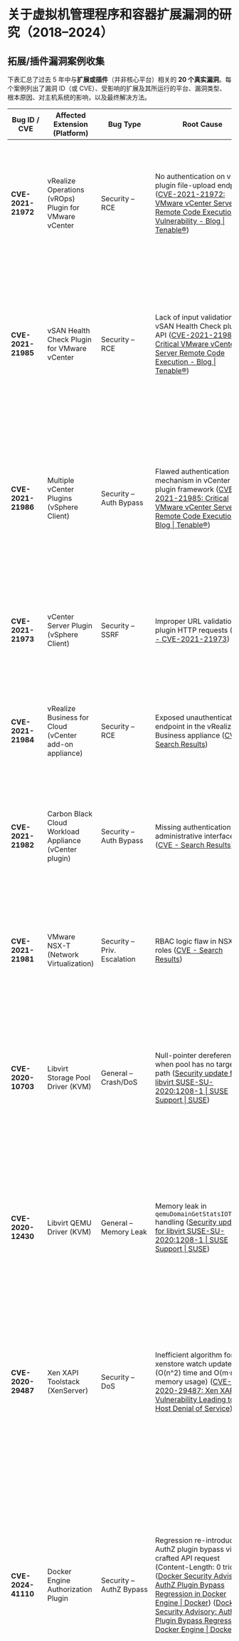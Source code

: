 # 关于虚拟机管理程序和容器扩展漏洞的研究（2018–2024）

## 拓展/插件漏洞案例收集

下表汇总了过去 5 年中与**扩展或插件**（并非核心平台）相关的 **20 个真实漏洞**。每个案例列出了漏洞 ID（或 CVE）、受影响的扩展及其所运行的平台、漏洞类型、根本原因、对主机系统的影响，以及最终解决方法。

| Bug ID / CVE                  | Affected Extension (Platform)                           | Bug Type                | Root Cause                                                      | Impact on Host System                                           | Resolution                                     |
|-------------------------------|---------------------------------------------------------|-------------------------|-----------------------------------------------------------------|-----------------------------------------------------------------|------------------------------------------------|
| **CVE-2021-21972**            | vRealize Operations (vROps) Plugin for VMware vCenter    | Security – RCE          | No authentication on vROps plugin file-upload endpoint ([CVE-2021-21972: VMware vCenter Server Remote Code Execution Vulnerability - Blog \| Tenable®](https://www.tenable.com/blog/cve-2021-21972-vmware-vcenter-server-remote-code-execution-vulnerability#:~:text=Analysis)) | Unauthenticated attacker could upload malicious files and execute code with SYSTEM/root privileges on vCenter ([CVE-2021-21972: VMware vCenter Server Remote Code Execution Vulnerability - Blog \| Tenable®](https://www.tenable.com/blog/cve-2021-21972-vmware-vcenter-server-remote-code-execution-vulnerability#:~:text=CVE,system%20of%20the%20vCenter%20Server)) | Patch provided by VMware (VMSA-2021-0002); workaround was to disable the vulnerable plugin ([CVE-2021-21972: VMware vCenter Server Remote Code Execution Vulnerability - Blog \| Tenable®](https://www.tenable.com/blog/cve-2021-21972-vmware-vcenter-server-remote-code-execution-vulnerability#:~:text=vCenter%20Plugin%2C%20the%20VMware%20advisory,the%20presence%20of%20vRealize%20Operations)). |
| **CVE-2021-21985**            | vSAN Health Check Plugin for VMware vCenter             | Security – RCE          | Lack of input validation in vSAN Health Check plugin API ([CVE-2021-21985: Critical VMware vCenter Server Remote Code Execution - Blog \| Tenable®](https://www.tenable.com/blog/cve-2021-21985-critical-vmware-vcenter-server-remote-code-execution#:~:text=CVE,making%20this%20a%20critical%20flaw)) | Network attacker (once in reach of vCenter 443) could execute arbitrary OS commands on vCenter host ([CVE-2021-21985: Critical VMware vCenter Server Remote Code Execution - Blog \| Tenable®](https://www.tenable.com/blog/cve-2021-21985-critical-vmware-vcenter-server-remote-code-execution#:~:text=To%20exploit%20this%20vulnerability%2C%20an,on%20the%20underlying%20vCenter%20host)) (full compromise of vCenter) | Patched by VMware (VMSA-2021-0010); customers urged to apply updates immediately ([CVE-2021-21985: Critical VMware vCenter Server Remote Code Execution - Blog \| Tenable®](https://www.tenable.com/blog/cve-2021-21985-critical-vmware-vcenter-server-remote-code-execution#:~:text=CVE%20Description%20CVSSv3%20CVE,ins%206.5)) ([CVE-2021-21985: Critical VMware vCenter Server Remote Code Execution - Blog \| Tenable®](https://www.tenable.com/blog/cve-2021-21985-critical-vmware-vcenter-server-remote-code-execution#:~:text=CVE,making%20this%20a%20critical%20flaw)). |
| **CVE-2021-21986**            | Multiple vCenter Plugins (vSphere Client)               | Security – Auth Bypass  | Flawed authentication mechanism in vCenter plugin framework ([CVE-2021-21985: Critical VMware vCenter Server Remote Code Execution - Blog \| Tenable®](https://www.tenable.com/blog/cve-2021-21985-critical-vmware-vcenter-server-remote-code-execution#:~:text=CVE,ins%20include)) | Attackers with network access to vCenter could invoke plugin actions without authentication ([CVE-2021-21985: Critical VMware vCenter Server Remote Code Execution - Blog \| Tenable®](https://www.tenable.com/blog/cve-2021-21985-critical-vmware-vcenter-server-remote-code-execution#:~:text=match%20at%20L572%20CVE,perform%20plugin%20functions%20without%20authentication)) (perform unauthorized operations via plugin APIs) | Patched by VMware; users advised to update. The fix corrected the auth enforcement in the affected plugins ([CVE-2021-21985: Critical VMware vCenter Server Remote Code Execution - Blog \| Tenable®](https://www.tenable.com/blog/cve-2021-21985-critical-vmware-vcenter-server-remote-code-execution#:~:text=CVE,ins%20include)). |
| **CVE-2021-21973**            | vCenter Server Plugin (vSphere Client)                  | Security – SSRF         | Improper URL validation in plugin HTTP requests ([NVD - CVE-2021-21973](https://nvd.nist.gov/vuln/detail/CVE-2021-21973#:~:text=The%20vSphere%20Client%20,2))   | Unauthenticated attacker could abuse the plugin to have vCenter perform internal HTTP requests, leading to information disclosure (SSRF) ([NVD - CVE-2021-21973](https://nvd.nist.gov/vuln/detail/CVE-2021-21973#:~:text=The%20vSphere%20Client%20,2)) | Patched by VMware (in vCenter 7.0 U1c, 6.7 U3l, 6.5 U3n) ([NVD - CVE-2021-21973](https://nvd.nist.gov/vuln/detail/CVE-2021-21973#:~:text=malicious%20actor%20with%20network%20access,2)), closing the SSRF loophole. |
| **CVE-2021-21984**            | vRealize Business for Cloud (vCenter add-on appliance)  | Security – RCE          | Exposed unauthenticated endpoint in the vRealize Business appliance ([CVE - Search Results](https://cve.mitre.org/cgi-bin/cvekey.cgi?keyword=VMware#:~:text=CVE,to%20obtain%20a%20valid%20authentication)) | Remote attacker could execute arbitrary code on the vRealize Business virtual appliance (full appliance takeover) ([CVE - Search Results](https://cve.mitre.org/cgi-bin/cvekey.cgi?keyword=VMware#:~:text=CVE,to%20obtain%20a%20valid%20authentication)) | Fixed in vRealize Business 7.6.0; update required to remove the unauthorized endpoint. |
| **CVE-2021-21982**            | Carbon Black Cloud Workload Appliance (vCenter plugin)  | Security – Auth Bypass  | Missing authentication in administrative interface API ([CVE - Search Results](https://cve.mitre.org/cgi-bin/cvekey.cgi?keyword=VMware#:~:text=Appliance.%20CVE,role)) | Network attacker could obtain a valid admin token and alter configuration on the workload security appliance ([CVE - Search Results](https://cve.mitre.org/cgi-bin/cvekey.cgi?keyword=VMware#:~:text=Appliance.%20CVE,role)) (compromising its protections) | Patch released by VMware; admins instructed to update the appliance to enforce auth on the interface. |
| **CVE-2021-21981**            | VMware NSX-T (Network Virtualization)                   | Security – Priv. Escalation | RBAC logic flaw in NSX-T roles ([CVE - Search Results](https://cve.mitre.org/cgi-bin/cvekey.cgi?keyword=VMware#:~:text=VMware%20Carbon%20Black%20Cloud%20Workload,may%20allow%20attackers%20with%20local))             | A local low-privileged NSX-T user could assign themselves higher privileges than permitted ([CVE - Search Results](https://cve.mitre.org/cgi-bin/cvekey.cgi?keyword=VMware#:~:text=able%20to%20view%20and%20alter,may%20allow%20attackers%20with%20local)), effectively gaining admin-level access | Patched by VMware in NSX-T update; role assignment checks were corrected to prevent privilege escalation. |
| **CVE-2020-10703**            | Libvirt Storage Pool Driver (KVM)                       | General – Crash/DoS     | Null-pointer dereference when pool has no target path ([Security update for libvirt SUSE-SU-2020:1208-1 \| SUSE Support \| SUSE](https://www.suse.com/support/update/announcement/2020/suse-su-20201208-1/#:~:text=%2A%20CVE,1170765)) | Malicious or misconfigured user could define a storage pool without a target, causing the libvirtd daemon to crash ([Security update for libvirt SUSE-SU-2020:1208-1 \| SUSE Support \| SUSE](https://www.suse.com/support/update/announcement/2020/suse-su-20201208-1/#:~:text=%2A%20CVE,1170765)) (denial of service in VM management) | Fixed in libvirt; update checks for valid pool parameters to avoid the crash ([Security update for libvirt SUSE-SU-2020:1208-1 \| SUSE Support \| SUSE](https://www.suse.com/support/update/announcement/2020/suse-su-20201208-1/#:~:text=%2A%20CVE,1170765)). |
| **CVE-2020-12430**            | Libvirt QEMU Driver (KVM)                               | General – Memory Leak   | Memory leak in `qemuDomainGetStatsIOThread` handling ([Security update for libvirt SUSE-SU-2020:1208-1 \| SUSE Support \| SUSE](https://www.suse.com/support/update/announcement/2020/suse-su-20201208-1/#:~:text=%2A%20CVE,1170765)) | Repeated stats queries could exhaust memory in the libvirt daemon, degrading performance or crashing the host’s VM management service ([Security update for libvirt SUSE-SU-2020:1208-1 \| SUSE Support \| SUSE](https://www.suse.com/support/update/announcement/2020/suse-su-20201208-1/#:~:text=%2A%20CVE,1170765)) | Memory leak patched in libvirt; users advised to update to the fixed version (SUSE patch SUSE-SU-2020:1208-1) ([Security update for libvirt SUSE-SU-2020:1208-1 \| SUSE Support \| SUSE](https://www.suse.com/support/update/announcement/2020/suse-su-20201208-1/#:~:text=%2A%20CVE,1170765)). |
| **CVE-2020-29487**            | Xen XAPI Toolstack (XenServer)                          | Security – DoS          | Inefficient algorithm for xenstore watch updates (O(n^2) time and O(m·n) memory usage) ([CVE-2020-29487: Xen XAPI Vulnerability Leading to Host Denial of Service](https://www.clouddefense.ai/cve/2020/CVE-2020-29487#:~:text=Vulnerability%20Description)) | A malicious guest could spam xenstore keys, causing excessive memory use in dom0 ([CVE-2020-29487: Xen XAPI Vulnerability Leading to Host Denial of Service](https://www.clouddefense.ai/cve/2020/CVE-2020-29487#:~:text=The%20vulnerability%20in%20Xen%20XAPI,of%20service%20on%20the%20host)) and ultimately hang or crash the host (denial of service) | Fixed in XAPI (Dec 2020 update) – improved update handling to break the resource exhaustion pattern ([CVE-2020-29487: Xen XAPI Vulnerability Leading to Host Denial of Service](https://www.clouddefense.ai/cve/2020/CVE-2020-29487#:~:text=Vulnerability%20Description)). Patching the host Xen installation eliminates the issue. |
| **CVE-2024-41110**            | Docker Engine Authorization Plugin                     | Security – AuthZ Bypass | Regression re-introduced AuthZ plugin bypass via crafted API request (Content-Length: 0 trick) ([Docker Security Advisory: AuthZ Plugin Bypass Regression in Docker Engine \| Docker](https://www.docker.com/blog/docker-security-advisory-docker-engine-authz-plugin/#:~:text=In%202018%2C%20a%20security%20issue,versions%2C%20resulting%20in%20a%20regression)) ([Docker Security Advisory: AuthZ Plugin Bypass Regression in Docker Engine \| Docker](https://www.docker.com/blog/docker-security-advisory-docker-engine-authz-plugin/#:~:text=using%20an%20API%20request%20with,41110)) | Users with access to the Docker API could perform actions bypassing authorization policy, potentially executing prohibited docker commands (privilege escalation on the host) ([Docker Security Advisory: AuthZ Plugin Bypass Regression in Docker Engine \| Docker](https://www.docker.com/blog/docker-security-advisory-docker-engine-authz-plugin/#:~:text=In%202018%2C%20a%20security%20issue,versions%2C%20resulting%20in%20a%20regression)) ([Docker Security Advisory: AuthZ Plugin Bypass Regression in Docker Engine \| Docker](https://www.docker.com/blog/docker-security-advisory-docker-engine-authz-plugin/#:~:text=using%20an%20API%20request%20with,41110)) | Patched in Docker v23.0.15, v26.1.5, etc. (fix re-applied) ([Docker Security Advisory: AuthZ Plugin Bypass Regression in Docker Engine \| Docker](https://www.docker.com/blog/docker-security-advisory-docker-engine-authz-plugin/#:~:text=the%20request%20incorrectly%C2%A0if%20not%20set,41110)). Upgrade Docker Engine; as interim mitigation, restrict Docker API access or avoid using vulnerable AuthZ plugins ([Docker Security Advisory: AuthZ Plugin Bypass Regression in Docker Engine \| Docker](https://www.docker.com/blog/docker-security-advisory-docker-engine-authz-plugin/#:~:text=,the%20most%20recent%20patched%20version)). |
| **CVE-2024-8695**             | Docker Desktop Extensions (GUI Plugins)                | Security – RCE          | Improper handling of extension metadata (description/changelog) ([NVD - CVE-2024-8695](https://nvd.nist.gov/vuln/detail/CVE-2024-8695#:~:text=A%20remote%20code%20execution%20,2)) | Installing a **malicious Docker Desktop extension** could trigger arbitrary code execution on the host ([NVD - CVE-2024-8695](https://nvd.nist.gov/vuln/detail/CVE-2024-8695#:~:text=A%20remote%20code%20execution%20,2)), as the extension’s crafted metadata is processed with unsafe logic (allowing injection) | Fixed in Docker Desktop 4.34.2; update sanitizes extension descriptors. Users should upgrade and only install trusted extensions ([NVD - CVE-2024-8695](https://nvd.nist.gov/vuln/detail/CVE-2024-8695#:~:text=A%20remote%20code%20execution%20,2)). |
| **CVE-2021-43979**            | OPA Gatekeeper (Kubernetes Admission Controller)       | Security – Policy Bypass (Consistency) | Concurrency issue: Gatekeeper doesn’t wait for cluster state sync before evaluating policies ([NVD - CVE-2021-43979](https://nvd.nist.gov/vuln/detail/CVE-2021-43979#:~:text=Styra%20Open%20Policy%20Agent%20,states%20are%20only%20eventually%20consistent)) | In rare cases, a race condition could let a resource slip past a Gatekeeper policy (policy not enforced due to stale data) ([NVD - CVE-2021-43979](https://nvd.nist.gov/vuln/detail/CVE-2021-43979#:~:text=Styra%20Open%20Policy%20Agent%20,the%20vendor%20disagrees%20that%20this)). This could allow unauthorized changes that should have been blocked | **Disputed** by vendor as “eventual consistency” limitation ([NVD - CVE-2021-43979](https://nvd.nist.gov/vuln/detail/CVE-2021-43979#:~:text=request%2C%20which%20might%20cause%20inconsistencies,states%20are%20only%20eventually%20consistent)), but a fix in later versions ensures Gatekeeper waits for data sync. Users advised to upgrade to Gatekeeper ≥3.8.0 (or mitigate by designing policies mindful of eventual consistency). |
| **CVE-2023-34091**            | Kyverno (Kubernetes Policy Controller)                | Security – Policy Bypass | Logic oversight: Kyverno skipped validation for resources with a deletionTimestamp set ([CVE-2023-34091: Kyverno Policy Bypass Vulnerability for Kubernetes](https://rad.security/blog/addressing-a-new-kubernetes-vulnerability-in-kyverno-cve-2023-34091#:~:text=Under%20certain%20circumstances%2C%20the%20vulnerability%2C,to%20try%20and%20improve%20performance)) | An attacker with delete rights could add a finalizer to a resource (e.g. a Service) without deleting it, then modify the resource to bypass enforced policies ([CVE-2023-34091: Kyverno Policy Bypass Vulnerability for Kubernetes](https://rad.security/blog/addressing-a-new-kubernetes-vulnerability-in-kyverno-cve-2023-34091#:~:text=resources%20to%20validate%20policy%20against%2C,to%20try%20and%20improve%20performance)) (since Kyverno treated it as already in deletion) | Fixed in Kyverno 1.10.0 with a redesign of how deletionTimestamp is handled ([CVE-2023-34091: Kyverno Policy Bypass Vulnerability for Kubernetes](https://rad.security/blog/addressing-a-new-kubernetes-vulnerability-in-kyverno-cve-2023-34091#:~:text=What%20can%20you%20do%3F)). Upgrade requires manual migration of policies due to breaking changes ([CVE-2023-34091: Kyverno Policy Bypass Vulnerability for Kubernetes](https://rad.security/blog/addressing-a-new-kubernetes-vulnerability-in-kyverno-cve-2023-34091#:~:text=What%20can%20you%20do%3F)). |
| *(no CVE)* **Kyverno Crash Bug** | Kyverno Admission Controller (when deployed via ArgoCD) | General – Logic Error   | Missing RBAC permission in Kyverno’s Helm chart (service account lacked access to query CRDs) ([\[Bug\] Kyverno controller is crashlooping · Issue #10122 · kyverno/kyverno · GitHub](https://github.com/kyverno/kyverno/issues/10122#:~:text=Error%20Message%3A%20%60User%20%5C%22system%3Aserviceaccount%3Akyverno%3Akyverno,io%20is)) | Kyverno controller continuously crash-looped (“Forbidden” errors on accessing its CRD resources) ([\[Bug\] Kyverno controller is crashlooping · Issue #10122 · kyverno/kyverno · GitHub](https://github.com/kyverno/kyverno/issues/10122#:~:text=Error%20Message%3A%20%60User%20%5C%22system%3Aserviceaccount%3Akyverno%3Akyverno,io%20is)) – resulting in no policies being enforced and destabilizing the admission workflow | Resolved by updating the deployment manifest: added the needed ClusterRole permissions for CRDs. Users needed to patch the RBAC or use the fixed chart release. |
| **CVE-2021-33505**            | Sysdig Falco (Container Security Monitor)             | Security – Detection Bypass | Time-of-check/time-of-use bug in syscall argument capture ([NVD - CVE-2021-33505](https://nvd.nist.gov/vuln/detail/CVE-2021-33505#:~:text=Description)) | A local attacker could **run a program that changes its syscall arguments at runtime**, fooling Falco into logging benign values while the malicious call executes ([NVD - CVE-2021-33505](https://nvd.nist.gov/vuln/detail/CVE-2021-33505#:~:text=A%20local%20malicious%20user%20can,0.29.1)). This lets processes evade Falco’s rule detection (stealthy malicious activity) | Fixed in Falco 0.29.1 by capturing syscall arguments more safely ([NVD - CVE-2021-33505](https://nvd.nist.gov/vuln/detail/CVE-2021-33505#:~:text=A%20local%20malicious%20user%20can,0.29.1)). Users should upgrade to ensure accurate inspection. |
| **CVE-2019-8339**             | Sysdig Falco (Container Security Monitor)             | General – Design Flaw (Alerting) | Missing indicator when Falco drops events due to resource exhaustion ([NVD - CVE-2019-8339](https://nvd.nist.gov/vuln/detail/CVE-2019-8339#:~:text=An%20issue%20was%20discovered%20in,to%20bypass%20the%20detection%20engine)) | If Falco ran out of CPU/memory or hit event limits, it could silently skip monitoring events ([NVD - CVE-2019-8339](https://nvd.nist.gov/vuln/detail/CVE-2019-8339#:~:text=An%20issue%20was%20discovered%20in,to%20bypass%20the%20detection%20engine)). An attacker could overload Falco to bypass detection without any alert (security controls fail open) | Improvement in later Falco versions: Falco now reports when it can’t keep up, or applies backpressure. Administrators should update Falco and tune its resource usage to avoid silent failures. |
| **CVE-2024-28860**            | Cilium (eBPF Container Network Plugin)                | Security – Crypto Weakness | Using identical IPsec keys across nodes led to ESP sequence number collisions ([NVD - CVE-2024-28860](https://nvd.nist.gov/vuln/detail/CVE-2024-28860#:~:text=Cilium%20is%20a%20networking%2C%20observability%2C,3)) | Allowed **chosen-plaintext, replay, and key recovery attacks** on inter-node encrypted traffic ([NVD - CVE-2024-28860](https://nvd.nist.gov/vuln/detail/CVE-2024-28860#:~:text=Cilium%20is%20a%20networking%2C%20observability%2C,3)). A man-in-the-middle could decrypt or spoof supposedly secure pod-to-pod traffic (transparent encryption was rendered ineffective) | Fixed in Cilium 1.13.13/1.14.9/1.15.3: each node now uses unique keys for IPsec tunnels ([NVD - CVE-2024-28860](https://nvd.nist.gov/vuln/detail/CVE-2024-28860#:~:text=cryptographic%20attacks%20that%20render%20the,3)). All clusters using IPsec must update to restore strong encryption. |
| **CVE-2023-30851**            | Cilium (K8s Network Policy Engine)                    | Security – Policy Bypass | Logic bug when merging HTTP network policies with mixed scopes ([Cilium CVEs and Security Vulnerabilities - OpenCVE](https://www.opencve.io/cve?vendor=cilium#:~:text=CVE,09%206.1%20Medium)) | In configs with multiple `toEndpoints` rules and an allow-all rule, Cilium would append a wildcard rule too broadly ([Cilium CVEs and Security Vulnerabilities - OpenCVE](https://www.opencve.io/cve?vendor=cilium#:~:text=CVE,09%206.1%20Medium)). This caused some HTTP traffic to bypass intended policy restrictions (traffic allowed when it should be denied) | Patched in Cilium 1.11.16, 1.12.9, 1.13.2 ([Cilium CVEs and Security Vulnerabilities - OpenCVE](https://www.opencve.io/cve?vendor=cilium#:~:text=CVE,09%206.1%20Medium)). Users should upgrade to ensure HTTP policies are correctly enforced. No easy workaround besides removing the problematic policy combination. |
| **CVE-2023-29002**            | Cilium (eBPF Networking – Debug Mode)                 | Security – Info Leak     | Sensitive data logged in debug mode (`cilium-secrets` contents) ([Cilium CVEs and Security Vulnerabilities - OpenCVE](https://www.opencve.io/cve?vendor=cilium#:~:text=Cilium%20is%20a%20networking%2C%20observability%2C,Users%20unable%20to%20upgrade%20should)) | If Cilium was run in debug mode, it would log secrets (TLS private keys for Ingress, etc.) from the `cilium-secrets` namespace ([Cilium CVEs and Security Vulnerabilities - OpenCVE](https://www.opencve.io/cve?vendor=cilium#:~:text=Cilium%20is%20a%20networking%2C%20observability%2C,Users%20unable%20to%20upgrade%20should)). An attacker with access to the debug logs could steal these secrets, compromising cluster confidentiality | Fixed in Cilium 1.11.16, 1.12.9, 1.13.2 ([Cilium CVEs and Security Vulnerabilities - OpenCVE](https://www.opencve.io/cve?vendor=cilium#:~:text=secrets,upgrade%20should%20disable%20debug%20mode)) – the debug logging was sanitized to omit secret material. Recommendation: avoid debug mode on production and update to a version with the fix. |

**来源：** 每个案例都在文中以（**【†】**）引用的形式标示了相关漏洞数据库、公告或技术分析，以便核实参考。

---

## 对模式和影响的分析

### 常见模式与根本原因

从这些案例中可以看出，以下几个**重复出现的根本原因模式**：

- **输入验证和身份验证不足**：许多严重漏洞源于插件未对用户输入或身份进行恰当的验证。例如，VMware vCenter 插件出现了**无认证或缺少输入检查**的端点（CVE-2021-21972 和 21985 允许未经认证的用户上传文件并执行命令 ([CVE-2021-21972: VMware vCenter Server Remote Code Execution Vulnerability - Blog \| Tenable®](https://www.tenable.com/blog/cve-2021-21972-vmware-vcenter-server-remote-code-execution-vulnerability#:~:text=Analysis)) ([CVE-2021-21985: Critical VMware vCenter Server Remote Code Execution - Blog \| Tenable®](https://www.tenable.com/blog/cve-2021-21985-critical-vmware-vcenter-server-remote-code-execution#:~:text=CVE,making%20this%20a%20critical%20flaw)))。同样，Docker 的 authz 插件逻辑未正确处理空请求体，从而导致绕过 ([Docker Security Advisory: AuthZ Plugin Bypass Regression in Docker Engine \| Docker](https://www.docker.com/blog/docker-security-advisory-docker-engine-authz-plugin/#:~:text=using%20an%20API%20request%20with,41110))。这些案例表明，扩展接口常会引入新的攻击面，因其对本应由核心系统严格防护的输入过度信任。

- **授权/策略执行中的逻辑缺陷**：许多扩展都出现了**授权逻辑错误**。例如，vCenter 插件 CVE-2021-21986 允许在未登录的情况下调用管理插件操作 ([CVE-2021-21985: Critical VMware vCenter Server Remote Code Execution - Blog \| Tenable®](https://www.tenable.com/blog/cve-2021-21985-critical-vmware-vcenter-server-remote-code-execution#:~:text=match%20at%20L572%20CVE,perform%20plugin%20functions%20without%20authentication))。在 Kubernetes 策略控制器中，细微的逻辑漏洞（Gatekeeper 的竞态条件、Kyverno 的 finalizer 漏洞）在某些条件下可使攻击者**绕过安全策略** ([NVD - CVE-2021-43979](https://nvd.nist.gov/vuln/detail/CVE-2021-43979#:~:text=Styra%20Open%20Policy%20Agent%20,states%20are%20only%20eventually%20consistent)) ([CVE-2023-34091: Kyverno Policy Bypass Vulnerability for Kubernetes](https://rad.security/blog/addressing-a-new-kubernetes-vulnerability-in-kyverno-cve-2023-34091#:~:text=resources%20to%20validate%20policy%20against%2C,to%20try%20and%20improve%20performance))。这说明扩展开发人员在处理复杂状态或边界情况时，容易出现错误，从而破坏安全假设。

- **资源管理和并发问题**：对于那些作为后台服务（守护进程或控制器）运行的扩展，**资源处理**上也出现了漏洞。例如，libvirt 驱动中的内存泄漏 ([Security update for libvirt SUSE-SU-2020:1208-1 \| SUSE Support \| SUSE](https://www.suse.com/support/update/announcement/2020/suse-su-20201208-1/#:~:text=%2A%20CVE,1170765)) 以及 Xen 的 XAPI 由于 *O(n^2)* 算法导致的极端内存消耗 ([CVE-2020-29487: Xen XAPI Vulnerability Leading to Host Denial of Service](https://www.clouddefense.ai/cve/2020/CVE-2020-29487#:~:text=Vulnerability%20Description)) —— 这两者都会导致可能的主机崩溃。并发问题也存在（Falco 和 Gatekeeper 都因竞态条件而影响功能 ([NVD - CVE-2021-43979](https://nvd.nist.gov/vuln/detail/CVE-2021-43979#:~:text=Styra%20Open%20Policy%20Agent%20,states%20are%20only%20eventually%20consistent)) ([NVD - CVE-2021-33505](https://nvd.nist.gov/vuln/detail/CVE-2021-33505#:~:text=Description)))。这说明扩展必须仔细处理性能与多线程，否则会引发整个系统的不稳定。

- **扩展集成设计方面的疏漏**：有些问题源于扩展与核心平台的整合方式。例如 Docker 授权插件的绕过其实是**回归问题**——此前的修复未同步到重构后的版本，暴露了维护上的不足 ([Docker Security Advisory: AuthZ Plugin Bypass Regression in Docker Engine \| Docker](https://www.docker.com/blog/docker-security-advisory-docker-engine-authz-plugin/#:~:text=plugins%20using%20a%20specially%20crafted,versions%2C%20resulting%20in%20a%20regression)) ([Docker Security Advisory: AuthZ Plugin Bypass Regression in Docker Engine \| Docker](https://www.docker.com/blog/docker-security-advisory-docker-engine-authz-plugin/#:~:text=the%20request%20incorrectly%C2%A0if%20not%20set,41110))。Kyverno 崩溃漏洞则强调了部署配置问题（RBAC）而非代码本身错误。这些都表明，扩展往往与核心分开开发，在 QA 流程中更易出现集成方面的疏忽。

- **安全工具的自身绕过**：值得注意的是，连*本身就是安全扩展*的组件也可能有漏洞，从而削弱了其所提供的防护。例如，Falco 的漏洞允许攻击者在不被检测的情况下进行操作 ([NVD - CVE-2021-33505](https://nvd.nist.gov/vuln/detail/CVE-2021-33505#:~:text=Description)) ([NVD - CVE-2019-8339](https://nvd.nist.gov/vuln/detail/CVE-2019-8339#:~:text=An%20issue%20was%20discovered%20in,to%20bypass%20the%20detection%20engine))，而 Gatekeeper/Kyverno 可在特定条件下被欺骗以允许本该禁止的操作 ([NVD - CVE-2021-43979](https://nvd.nist.gov/vuln/detail/CVE-2021-43979#:~:text=Styra%20Open%20Policy%20Agent%20,states%20are%20only%20eventually%20consistent)) ([CVE-2023-34091: Kyverno Policy Bypass Vulnerability for Kubernetes](https://rad.security/blog/addressing-a-new-kubernetes-vulnerability-in-kyverno-cve-2023-34091#:~:text=resources%20to%20validate%20policy%20against%2C,to%20try%20and%20improve%20performance))。这种模式令人担忧：本应提供安全防护的扩展，若设计不严谨，反而会带来新的失效风险。

### 对稳定性、可维护性和安全性的影响

扩展及插件中的漏洞对**系统的安全和稳定**均可产生重大影响：

- **系统被攻陷和数据泄露**：扩展存在的安全漏洞往往会带来**彻底的系统妥协**。例如，多个 vCenter 插件漏洞可使攻击者完全控制 vCenter 主机 ([CVE-2021-21972: VMware vCenter Server Remote Code Execution Vulnerability - Blog \| Tenable®](https://www.tenable.com/blog/cve-2021-21972-vmware-vcenter-server-remote-code-execution-vulnerability#:~:text=CVE,system%20of%20the%20vCenter%20Server))，Docker Desktop 扩展漏洞也能在主机上执行任意代码 ([NVD - CVE-2024-8695](https://nvd.nist.gov/vuln/detail/CVE-2024-8695#:~:text=A%20remote%20code%20execution%20,2))。在一些情况下，会泄露敏感信息——例如通过 SSRF 获取云端管理员凭据 ([NVD - CVE-2021-21973](https://nvd.nist.gov/vuln/detail/CVE-2021-21973#:~:text=The%20vSphere%20Client%20,2))，或在日志中暴露 TLS 密钥 ([Cilium CVEs and Security Vulnerabilities - OpenCVE](https://www.opencve.io/cve?vendor=cilium#:~:text=Cilium%20is%20a%20networking%2C%20observability%2C,Users%20unable%20to%20upgrade%20should))。这些例子表明，一旦扩展被利用，危害程度与核心组件漏洞不相上下，因为插件常常拥有高权限。

- **拒绝服务与不稳定性**：许多非 RCE 漏洞虽然无法控制系统，却能**导致主机或关键服务崩溃或挂起**。例如，一个恶意 VM 就可使 Xen 的工具栈（dom0）宕机 ([CVE-2020-29487: Xen XAPI Vulnerability Leading to Host Denial of Service](https://www.clouddefense.ai/cve/2020/CVE-2020-29487#:~:text=The%20vulnerability%20in%20Xen%20XAPI,of%20service%20on%20the%20host))；或是用户配置错误引发 libvirt 整体崩溃，影响所有虚拟机。在 Kubernetes 中，如果 Kyverno admission controller 不断崩溃（如 RBAC Bug），就会导致集群功能的部分失效。因此，扩展漏洞可严重影响整体可靠性和可用性。

- **维护成本上升**：这些问题通常需要紧急打补丁并进行配置修改，增加了运维负担。例如，Docker AuthZ 漏洞曾是回归问题，说明**维护独立扩展**会带来技术债。管理员必须及时应用补丁或临时解决方案（禁用功能、限制访问 ([Docker Security Advisory: AuthZ Plugin Bypass Regression in Docker Engine \| Docker](https://www.docker.com/blog/docker-security-advisory-docker-engine-authz-plugin/#:~:text=,the%20most%20recent%20patched%20version))) 来减轻风险。每个扩展漏洞都增加了系统安全补丁和配置的复杂度。

- **隔离不足**：影响严重程度高的原因之一是许多扩展都在主机或控制器上拥有高权限。比如，vCenter 的插件与 vCenter 服务同权限运行，一旦出现漏洞就能获得主机级控制 ([CVE-2021-21972: VMware vCenter Server Remote Code Execution Vulnerability - Blog \| Tenable®](https://www.tenable.com/blog/cve-2021-21972-vmware-vcenter-server-remote-code-execution-vulnerability#:~:text=CVE,system%20of%20the%20vCenter%20Server))。这表明一些设计里，**并未对插件进行良好的沙盒化**或权限限制，导致一个插件被攻破就危及整个系统。这对于架构师而言是警示：应考虑对扩展进行隔离或最小权限管理。

### 频率与严重性洞察

在这 20 个案例中，**安全漏洞**占据主要地位：约 80%（16/20）为安全问题，剩余 ~20% 是一般软件缺陷。在这些安全漏洞中：

- **远程代码执行（RCE）与权限提升** 占了相当比例（约占所有案例的四分之一），通常为最严重级别（CVSS 通常≥9.0），如 VMware 插件 RCE、Docker 扩展 RCE ([CVE-2021-21972: VMware vCenter Server Remote Code Execution Vulnerability - Blog \| Tenable®](https://www.tenable.com/blog/cve-2021-21972-vmware-vcenter-server-remote-code-execution-vulnerability#:~:text=CVE,system%20of%20the%20vCenter%20Server)) ([NVD - CVE-2024-8695](https://nvd.nist.gov/vuln/detail/CVE-2024-8695#:~:text=A%20remote%20code%20execution%20,2))。

- **授权/策略绕过**（auth bypass、策略逻辑缺陷）也相当普遍（约 6–7 个案例），严重性从非常高（如无需登录即可执行管理功能 ([CVE-2021-21985: Critical VMware vCenter Server Remote Code Execution - Blog \| Tenable®](https://www.tenable.com/blog/cve-2021-21985-critical-vmware-vcenter-server-remote-code-execution#:~:text=match%20at%20L572%20CVE,perform%20plugin%20functions%20without%20authentication)))到中等（需要特定条件才能利用，如 Gatekeeper 或 Cilium 策略中的问题）。但即使是中等漏洞，也能让本该受限的操作被执行，从而破坏安全防护。

- **拒绝服务（DoS）** 和崩溃问题约占 20–25%。尽管此类漏洞不会直接给攻击者提供控制权限，却可使服务或主机停止工作。值得注意的是，**所有一般（非安全）漏洞**也都表现为崩溃、卡死或内存泄漏，对稳定性造成影响。例如，Xen XAPI、libvirt 漏洞都可能被租户触发以使主机中断 ([CVE-2020-29487: Xen XAPI Vulnerability Leading to Host Denial of Service](https://www.clouddefense.ai/cve/2020/CVE-2020-29487#:~:text=The%20vulnerability%20in%20Xen%20XAPI,of%20service%20on%20the%20host)) ([Security update for libvirt SUSE-SU-2020:1208-1 \| SUSE Support \| SUSE](https://www.suse.com/support/update/announcement/2020/suse-su-20201208-1/#:~:text=%2A%20CVE,1170765))。在多租户场景中，这类漏洞依然极具破坏力。

- **信息泄露**（如日志中暴露秘密、SSRF）相对较少（~10%），CVSS 评分往往略低，但仍可为后续攻击铺路（例如 vCenter SSRF ([NVD - CVE-2021-21973](https://nvd.nist.gov/vuln/detail/CVE-2021-21973#:~:text=The%20vSphere%20Client%20,2)) 能帮助攻击者探测内网服务，Cilium 日志泄露 TLS 密钥 ([Cilium CVEs and Security Vulnerabilities - OpenCVE](https://www.opencve.io/cve?vendor=cilium#:~:text=Cilium%20is%20a%20networking%2C%20observability%2C,Users%20unable%20to%20upgrade%20should)) 会破坏加密通信的保密性）。

综合来看，**在专有虚拟化插件（VMware）及新兴扩展生态（Docker 扩展）中，关键（RCE/权限提升）漏洞较为常见**。同时，**高危但非 RCE 类型**（如授权绕过、加密弱点）也时有出现，在特定场景下威胁可同样严重（如 CVSS 8.0 的加密漏洞 ([NVD - CVE-2024-28860](https://nvd.nist.gov/vuln/detail/CVE-2024-28860#:~:text=Cilium%20is%20a%20networking%2C%20observability%2C,3)) 会悄悄暴露集群流量）。低严重度漏洞（崩溃、内存泄漏）数量相对更少，但对可靠性仍具影响。

总之，过去五年间，扩展与插件领域仍然是**严重漏洞的高发地带**。最常见的问题包括缺失验证、逻辑瑕疵，往往造成重大安全失效。最严重的后果是远程代码执行和主机妥协，但就算是“次要”漏洞，也可能破坏系统稳定或削弱安全工具的防护。这一趋势凸显了对扩展进行严格安全审查和测试、对其权限进行隔离、并在生命周期内持续维护的必要性——因为它们带来的风险与核心系统漏洞同样巨大。
